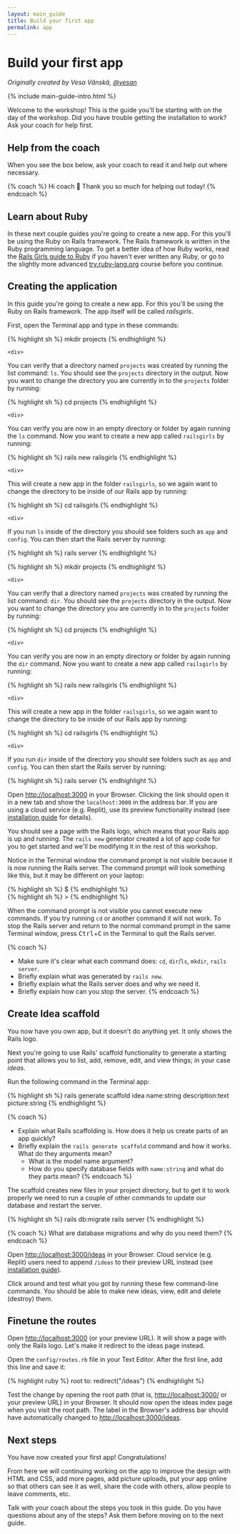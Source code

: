 ```yaml
---
layout: main_guide
title: Build your first app
permalink: app
---
```


# Build your first app

*Originally created by Vesa Vänskä, [@vesan](https://twitter.com/vesan)*

{% include main-guide-intro.html %}

Welcome to the workshop! This is the guide you'll be starting with on the day of the workshop. Did you have trouble getting the installation to work? Ask your coach for help first.

## Help from the coach

When you see the box below, ask your coach to read it and help out where necessary.

{% coach %}
Hi coach 👋 Thank you so much for helping out today!
{% endcoach %}

## Learn about Ruby

In these next couple guides you're going to create a new app. For this you'll be using the Ruby on Rails framework. The Rails framework is written in the Ruby programming language. To get a better idea of how Ruby works, read the [Rails Girls guide to Ruby](/ruby-intro) if you haven't ever written any Ruby, or go to the slightly more advanced [try.ruby-lang.org](https://try.ruby-lang.org/) course before you continue.

## Creating the application

In this guide you're going to create a new app. For this you'll be using the Ruby on Rails framework. The app itself will be called *railsgirls*.

First, open the Terminal app and type in these commands:

<div class="os-specific">
  <div class="mac nix">
{% highlight sh %}
mkdir projects
{% endhighlight %}

    <div>
<p>You can verify that a directory named <code>projects</code> was created by running the list command: <code>ls</code>. You should see the <code>projects</code> directory in the output. Now you want to change the directory you are currently in to the <code>projects</code> folder by running:</p>
    </div>

{% highlight sh %}
cd projects
{% endhighlight %}

    <div>
<p>You can verify you are now in an empty directory or folder by again running the <code>ls</code> command. Now you want to create a new app called <code>railsgirls</code> by running:</p>
    </div>

{% highlight sh %}
rails new railsgirls
{% endhighlight %}

    <div>
<p>This will create a new app in the folder <code>railsgirls</code>, so we again want to change the directory to be inside of our Rails app by running:</p>
    </div>

{% highlight sh %}
cd railsgirls
{% endhighlight %}

    <div>
<p>If you run <code>ls</code> inside of the directory you should see folders such as <code>app</code> and <code>config</code>. You can then start the Rails server by running:</p>
    </div>

{% highlight sh %}
rails server
{% endhighlight %}
  </div>

  <div class="win">
{% highlight sh %}
mkdir projects
{% endhighlight %}

    <div>
<p>You can verify that a directory named <code>projects</code> was created by running the list command: <code>dir</code>. You should see the <code>projects</code> directory in the output. Now you want to change the directory you are currently in to the <code>projects</code> folder by running:</p>
    </div>

{% highlight sh %}
cd projects
{% endhighlight %}

    <div>
<p>You can verify you are now in an empty directory or folder by again running the <code>dir</code> command. Now you want to create a new app called <code>railsgirls</code> by running:</p>
    </div>

{% highlight sh %}
rails new railsgirls
{% endhighlight %}

    <div>
<p>This will create a new app in the folder <code>railsgirls</code>, so we again want to change the directory to be inside of our Rails app by running:</p>
    </div>

{% highlight sh %}
cd railsgirls
{% endhighlight %}

    <div>
<p>If you run <code>dir</code> inside of the directory you should see folders such as <code>app</code> and <code>config</code>. You can then start the Rails server by running:</p>
    </div>

{% highlight sh %}
rails server
{% endhighlight %}
  </div>
</div>

Open <http://localhost:3000> in your Browser. Clicking the link should open it in a new tab and show the `localhost:3000` in the address bar. If you are using a cloud service (e.g. Replit), use its preview functionality instead (see [installation guide](/install/replit) for details).

You should see a page with the Rails logo, which means that your Rails app is up and running. The `rails new` generator created a lot of app code for you to get started and we'll be modifying it in the rest of this workshop.

Notice in the Terminal window the command prompt is not visible because it is now running the Rails server. The command prompt will look something like this, but it may be different on your laptop:

<div class="os-specific">
  <div class="mac nix">
{% highlight sh %}
$
{% endhighlight %}
  </div>
  <div class="win">
{% highlight sh %}
>
{% endhighlight %}
  </div>
</div>

When the command prompt is not visible you cannot execute new commands. If you try running `cd` or another command it will not work. To stop the Rails server and return to the normal command prompt in the same Terminal window, press <kbd>Ctrl</kbd>+<kbd>C</kbd> in the Terminal to quit the Rails server.

{% coach %}
- Make sure it's clear what each command does: `cd`, `dir`/`ls`, `mkdir`, `rails server`.
- Briefly explain what was generated by `rails new`.
- Briefly explain what the Rails server does and why we need it.
- Briefly explain how can you stop the server.
{% endcoach %}

## Create Idea scaffold

You now have you own app, but it doesn't do anything yet. It only shows the Rails logo.

Next you're going to use Rails' scaffold functionality to generate a starting point that allows you to list, add, remove, edit, and view things; in your case _ideas_.

Run the following command in the Terminal app:

{% highlight sh %}
rails generate scaffold idea name:string description:text picture:string
{% endhighlight %}

{% coach %}
- Explain what Rails scaffolding is. How does it help us create parts of an app quickly?
- Briefly explain the `rails generate scaffold` command and how it works. What do they arguments mean?
    - What is the model name argument?
    - How do you specify database fields with `name:string` and what do they parts mean?
{% endcoach %}

The scaffold creates new files in your project directory, but to get it to work properly we need to run a couple of other commands to update our database and restart the server.

{% highlight sh %}
rails db:migrate
rails server
{% endhighlight %}

{% coach %}
What are database migrations and why do you need them?
{% endcoach %}

Open <http://localhost:3000/ideas> in your Browser. Cloud service (e.g. Replit) users need to append `/ideas` to their preview URL instead (see [installation guide](/install/replit)).

Click around and test what you got by running these few command-line commands. You should be able to make new ideas, view, edit and delete (destroy) them.

## Finetune the routes

Open <http://localhost:3000> (or your preview URL). It will show a page with only the Rails logo. Let's make it redirect to the ideas page instead.

Open the `config/routes.rb` file in your Text Editor. After the first line, add this line and save it:

{% highlight ruby %}
root to: redirect("/ideas")
{% endhighlight %}

Test the change by opening the root path (that is, <http://localhost:3000/> or your preview URL) in your Browser. It should now open the ideas index page when you visit the root path. The label in the Browser's address bar should have automatically changed to <http://localhost:3000/ideas>.

## Next steps

You have now created your first app! Congratulations!

From here we will continuing working on the app to improve the design with HTML and CSS, add more pages, add picture uploads, put your app online so that others can see it as well, share the code with others, allow people to leave comments, etc.

Talk with your coach about the steps you took in this guide. Do you have questions about any of the steps? Ask them before moving on to the next guide.
